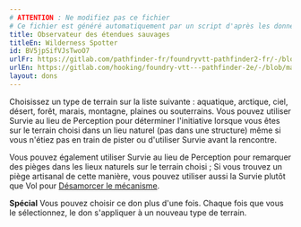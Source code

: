 ```yaml
---
# ATTENTION : Ne modifiez pas ce fichier
# Ce fichier est généré automatiquement par un script d'après les données du module Foundry VTT officiel et de sa traduction
title: Observateur des étendues sauvages
titleEn: Wilderness Spotter
id: BV5jpSifVJsTwoO7
urlFr: https://gitlab.com/pathfinder-fr/foundryvtt-pathfinder2-fr/-/blob/master/data/feats/BV5jpSifVJsTwoO7.htm
urlEn: https://gitlab.com/hooking/foundry-vtt---pathfinder-2e/-/blob/master/packs/data/feats.db/wilderness-spotter.json
layout: dons
---
```

Choisissez un type de terrain sur la liste suivante : aquatique, arctique, ciel, désert, forêt, marais, montagne, plaines ou souterrains. Vous pouvez utiliser Survie au lieu de Perception pour déterminer l'initiative lorsque vous êtes sur le terrain choisi dans un lieu naturel (pas dans une structure) même si vous n'étiez pas en train de pister ou d'utiliser Survie avant la rencontre.

Vous pouvez également utiliser Survie au lieu de Perception pour remarquer des pièges dans les lieux naturels sur le terrain choisi ; Si vous trouvez un piège artisanal de cette manière, vous pouvez utiliser aussi la Survie plutôt que Vol pour [Désamorcer le mécanisme](../actions/désamorcer-un-dispositif.html).

**Spécial** Vous pouvez choisir ce don plus d'une fois. Chaque fois que vous le sélectionnez, le don s'appliquer à un nouveau type de terrain.
